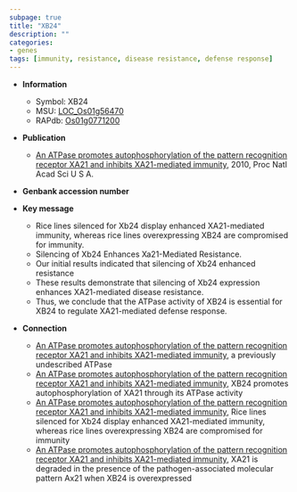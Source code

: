 ```yaml
---
subpage: true
title: "XB24"
description: ""
categories:
- genes
tags: [immunity, resistance, disease resistance, defense response]
---
```


* **Information**  
    + Symbol: XB24  
    + MSU: [LOC_Os01g56470](http://rice.plantbiology.msu.edu/cgi-bin/ORF_infopage.cgi?orf=LOC_Os01g56470)  
    + RAPdb: [Os01g0771200](http://rapdb.dna.affrc.go.jp/viewer/gbrowse_details/irgsp1?name=Os01g0771200)  

* **Publication**  
    + [An ATPase promotes autophosphorylation of the pattern recognition receptor XA21 and inhibits XA21-mediated immunity](http://www.ncbi.nlm.nih.gov/pubmed?term=An+ATPase+promotes+autophosphorylation+of+the+pattern+recognition+receptor+XA21+and+inhibits+XA21-mediated+immunity%5BTitle%5D), 2010, Proc Natl Acad Sci U S A.

* **Genbank accession number**  

* **Key message**  
    + Rice lines silenced for Xb24 display enhanced XA21-mediated immunity, whereas rice lines overexpressing XB24 are compromised for immunity.
    + Silencing of Xb24 Enhances Xa21-Mediated Resistance.
    + Our initial results indicated that silencing of Xb24 enhanced resistance
    + These results demonstrate that silencing of Xb24 expression enhances XA21-mediated disease resistance.
    + Thus, we conclude that the ATPase activity of XB24 is essential for XB24 to regulate XA21-mediated defense response.

* **Connection**  
    + [An ATPase promotes autophosphorylation of the pattern recognition receptor XA21 and inhibits XA21-mediated immunity](XB24), a previously undescribed ATPase
    + [An ATPase promotes autophosphorylation of the pattern recognition receptor XA21 and inhibits XA21-mediated immunity](http://www.ncbi.nlm.nih.gov/pubmed?term=An+ATPase+promotes+autophosphorylation+of+the+pattern+recognition+receptor+XA21+and+inhibits+XA21-mediated+immunity%5BTitle%5D), XB24 promotes autophosphorylation of XA21 through its ATPase activity
    + [An ATPase promotes autophosphorylation of the pattern recognition receptor XA21 and inhibits XA21-mediated immunity](http://www.ncbi.nlm.nih.gov/pubmed?term=An+ATPase+promotes+autophosphorylation+of+the+pattern+recognition+receptor+XA21+and+inhibits+XA21-mediated+immunity%5BTitle%5D), Rice lines silenced for Xb24 display enhanced XA21-mediated immunity, whereas rice lines overexpressing XB24 are compromised for immunity
    + [An ATPase promotes autophosphorylation of the pattern recognition receptor XA21 and inhibits XA21-mediated immunity](http://www.ncbi.nlm.nih.gov/pubmed?term=An+ATPase+promotes+autophosphorylation+of+the+pattern+recognition+receptor+XA21+and+inhibits+XA21-mediated+immunity%5BTitle%5D), XA21 is degraded in the presence of the pathogen-associated molecular pattern Ax21 when XB24 is overexpressed



